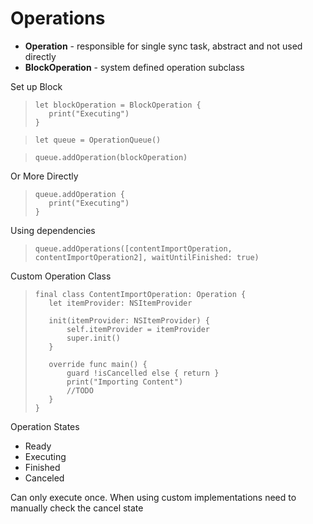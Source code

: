 # Operations

* **Operation** - responsible for single sync task, abstract and not used directly
* **BlockOperation** - system defined operation subclass

Set up Block
>```
>let blockOperation = BlockOperation {
>    print("Executing")
>}

>`let queue = OperationQueue()`

>`queue.addOperation(blockOperation)`

Or More Directly 

>```
>queue.addOperation {
>    print("Executing")
>}

Using dependencies
> `queue.addOperations([contentImportOperation, contentImportOperation2], waitUntilFinished: true)`

Custom Operation Class
>```
>final class ContentImportOperation: Operation {
>    let itemProvider: NSItemProvider
>    
>    init(itemProvider: NSItemProvider) {
>        self.itemProvider = itemProvider
>        super.init()
>    }
>    
>    override func main() {
>        guard !isCancelled else { return }
>        print("Importing Content")
>        //TODO
>    }
>}

Operation States 
* Ready
* Executing
* Finished
* Canceled

Can only execute once. When using custom implementations need to manually check the cancel state
